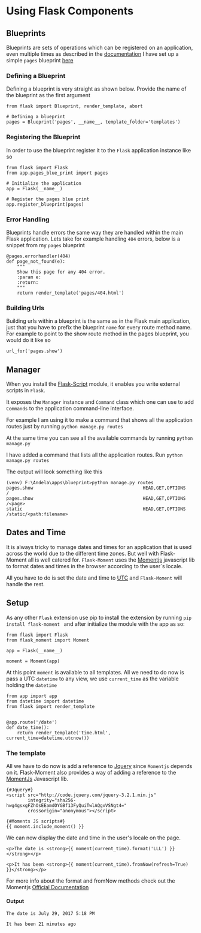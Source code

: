 # Using Flask Components 

## Blueprints
Blueprints are  sets of operations which can be registered on an application, even multiple times as 
described in the [documentation](http://flask.pocoo.org/docs/0.12/blueprints/)
I have set up a simple `pages` blueprint [here](app/blueprints/pages.py)

### Defining a Blueprint
Defining a blueprint is very straight as shown below.
Provide the name of the blueprint as the first argument

```angular2html
from flask import Blueprint, render_template, abort

# Defining a blueprint
pages = Blueprint('pages', __name__, template_folder='templates')
```

### Registering the Blueprint
In order to use the blueprint register it to the `Flask` application instance like so
```angular2html
from flask import Flask
from app.pages_blue_print import pages

# Initialize the application
app = Flask(__name__)

# Register the pages blue print
app.register_blueprint(pages)
```
### Error Handling
Blueprints handle errors the same way they are handled within
the main Flask application.
Lets take for example handling `404` errors, below is a snippet
from my `pages` blueprint

```angular2html
@pages.errorhandler(404)
def page_not_found(e):
    """
    Show this page for any 404 error.
    :param e:
    :return:
    """
    return render_template('pages/404.html')
```
### Building Urls
Building urls within a blueprint is the same as in the
Flask main application, just that you have to prefix
the blueprint `name` for every route method name. 
For example to point to the show route method in the pages
blueprint, you would do it like so
```angular2html
url_for('pages.show')
```

## Manager
When you install the [Flask-Script](http://flask-script.readthedocs.io/en/latest/) module,
it enables you write external scripts in `Flask`.

It exposes the `Manager` instance and `Command` class which one can use to add `Commands`
to the application command-line interface.

For example I am using it to make a command that shows
all the application routes just by running `python manage.py routes`

At the same time you can see all the available commands
by running `python manage.py`

I have added a command that lists all the application
routes. Run `python manage.py routes`

The output will look something like this
```angular2html
(venv) F:\Andela\apps\blueprint>python manage.py routes
pages.show                                         HEAD,GET,OPTIONS     /
pages.show                                         HEAD,GET,OPTIONS     /<page>
static                                             HEAD,GET,OPTIONS     /static/<path:filename>
```

## Dates and Time
It is always tricky to manage dates and times for an application that
is used across the world due to the different time zones.
But well with Flask-Moment all is well catered for. 
`Flask-Moment` uses the [Momentjs](http://momentjs.com/) javascript lib to 
format dates and times in the browser according to the user`s locale.

All you have to do is set the date and time to [UTC](https://en.wikipedia.org/wiki/Coordinated_Universal_Time) and
`Flask-Moment` will handle the rest.

## Setup
As any other `Flask` extension use pip to install
the extension by running `pip install flask-moment
`  and after initialize the module with the app as so:

```apple js
from flask import Flask
from flask_moment import Moment

app = Flask(__name__)

moment = Moment(app)
```
At this point `moment` is available to all templates.
All we need to do now is pass a UTC `datetime` to any view,
we use `current_time` as the variable holding the `datetime`
```apple js
from app import app
from datetime import datetime
from flask import render_template


@app.route('/date')
def date_time():
    return render_template('time.html', current_time=datetime.utcnow())
```
### The template
All we have to do now is add a reference to [Jquery](http://code.jquery.com/) since 
`Momentjs` depends on it. Flask-Moment also provides a way of
adding a reference to the [MomentJs](http://momentjs.com/) Javascript lib.
```apple js
{#Jquery#}
<script src="http://code.jquery.com/jquery-3.2.1.min.js"
        integrity="sha256-hwg4gsxgFZhOsEEamdOYGBf13FyQuiTwlAQgxVSNgt4="
        crossorigin="anonymous"></script>

{#Moments JS scripts#}
{{ moment.include_moment() }}
```

We can now display the date and time in the user's locale
on the page.
```apple js
<p>The date is <strong>{{ moment(current_time).format('LLL') }}</strong></p>

<p>It has been <strong>{{ moment(current_time).fromNow(refresh=True) }}</strong></p>
```
For more info about the format and fromNow methods check out 
the Momentjs [Official Documentation](http://momentjs.com/)

#### Output
```apple js
The date is July 29, 2017 5:18 PM

It has been 21 minutes ago
``` 